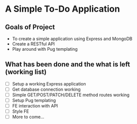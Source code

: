 # A Simple To-Do Application

## Goals of Project
* To create a simple application using Express and MongoDB
* Create a RESTful API
* Play around with Pug templating

## What has been done and the what is left (working list)
- [ ] Setup a working Express application
- [ ] Get database connection working
- [ ] Simple GET/POST/PATCH/DELETE method routes working
- [ ] Setup Pug templating
- [ ] FE interaction with API
- [ ] Style FE
- [ ] More to come...
